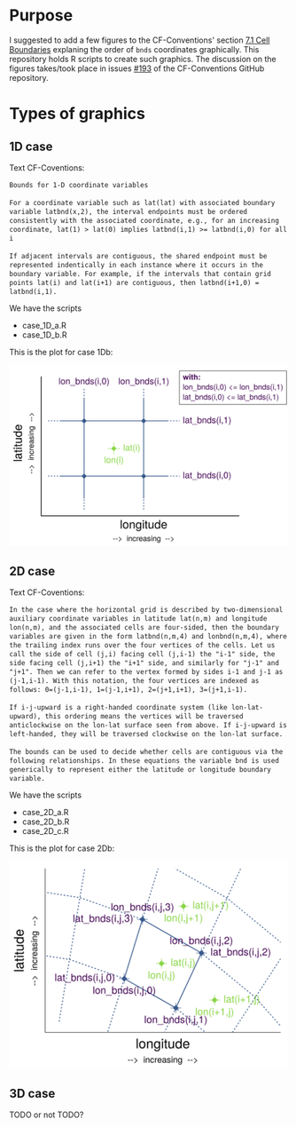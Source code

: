 # Purpose

I suggested to add a few figures to the CF-Conventions' section [7.1 Cell Boundaries](http://cfconventions.org/Data/cf-conventions/cf-conventions-1.7/cf-conventions.html#cell-boundaries) explaning the order of `bnds` coordinates graphically. This repository holds R scripts to create such graphics. The discussion on the figures takes/took place in issues [#193](https://github.com/cf-convention/cf-conventions/issues/193) of the CF-Conventions GitHub repository.


# Types of graphics

## 1D case

Text CF-Coventions:

```
Bounds for 1-D coordinate variables

For a coordinate variable such as lat(lat) with associated boundary variable latbnd(x,2), the interval endpoints must be ordered consistently with the associated coordinate, e.g., for an increasing coordinate, lat(1) > lat(0) implies latbnd(i,1) >= latbnd(i,0) for all i

If adjacent intervals are contiguous, the shared endpoint must be represented indentically in each instance where it occurs in the boundary variable. For example, if the intervals that contain grid points lat(i) and lat(i+1) are contiguous, then latbnd(i+1,0) = latbnd(i,1).
```


We have the scripts

* case_1D_a.R
* case_1D_b.R

This is the plot for case 1Db:

![alt text](pics/case_1D_b.png)


## 2D case

Text CF-Coventions:

```
In the case where the horizontal grid is described by two-dimensional auxiliary coordinate variables in latitude lat(n,m) and longitude lon(n,m), and the associated cells are four-sided, then the boundary variables are given in the form latbnd(n,m,4) and lonbnd(n,m,4), where the trailing index runs over the four vertices of the cells. Let us call the side of cell (j,i) facing cell (j,i-1) the "i-1" side, the side facing cell (j,i+1) the "i+1" side, and similarly for "j-1" and "j+1". Then we can refer to the vertex formed by sides i-1 and j-1 as (j-1,i-1). With this notation, the four vertices are indexed as follows: 0=(j-1,i-1), 1=(j-1,i+1), 2=(j+1,i+1), 3=(j+1,i-1).

If i-j-upward is a right-handed coordinate system (like lon-lat-upward), this ordering means the vertices will be traversed anticlockwise on the lon-lat surface seen from above. If i-j-upward is left-handed, they will be traversed clockwise on the lon-lat surface.

The bounds can be used to decide whether cells are contiguous via the following relationships. In these equations the variable bnd is used generically to represent either the latitude or longitude boundary variable.
```


We have the scripts

* case_2D_a.R
* case_2D_b.R
* case_2D_c.R


This is the plot for case 2Db:

![alt text](pics/case_2D_b.png)



## 3D case

TODO or not TODO?


